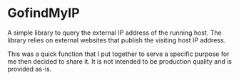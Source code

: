 GofindMyIP
==========
A simple library to query the external IP address of the running host. The library relies on external websites that publish the visiting host IP address.

This was a quick function that I put together to serve a specific purpose for me then decided to share it. It is not intended to be production quality and is provided as-is.

